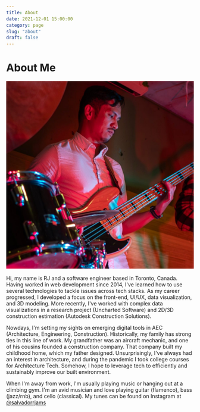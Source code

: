 ```yaml
---
title: About
date: 2021-12-01 15:00:00
category: page
slug: "about"
draft: false
---
```


# About Me

![Portrait of the author](./it-me.jpg)

Hi, my name is RJ and a software engineer based in Toronto, Canada. Having worked in web development since 2014, I've learned how to use several technologies to tackle issues across tech stacks. As my career progressed, I developed a focus on the front-end, UI/UX, data visualization, and 3D modeling. More recently, I've worked with complex data visualizations in a research project (Uncharted Software) and 2D/3D construction estimation (Autodesk Construction Solutions).

Nowdays, I'm setting my sights on emerging digital tools in AEC (Architecture, Engineering, Construction). Historically, my family has strong ties in this line of work. My grandfather was an aircraft mechanic, and one of his cousins founded a construction company. That company built my childhood home, which my father designed. Unsurprisingly, I've always had an interest in architecture, and during the pandemic I took college courses for Architecture Tech. Somehow, I hope to leverage tech to efficiently and sustainably improve our built environment.

When I'm away from work, I'm usually playing music or hanging out at a climbing gym. I'm an avid musician and love playing guitar (flamenco), bass (jazz/rnb), and cello (classical). My tunes can be found on Instagram at [@salvadorrjams](https://www.instagram.com/salvadorrjams/)
